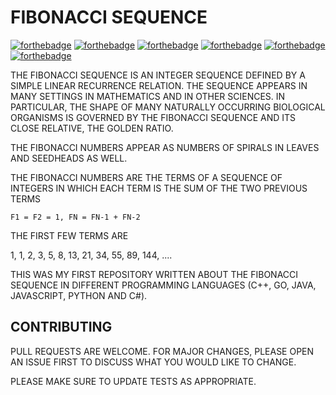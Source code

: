 
# FIBONACCI SEQUENCE

[![forthebadge](https://forthebadge.com/images/badges/made-with-c-sharp.svg)](https://forthebadge.com)
[![forthebadge](https://forthebadge.com/images/badges/made-with-c-plus-plus.svg)](https://forthebadge.com)
[![forthebadge](https://forthebadge.com/images/badges/made-with-go.svg)](https://forthebadge.com)
[![forthebadge](https://forthebadge.com/images/badges/made-with-java.svg)](https://forthebadge.com)
[![forthebadge](https://forthebadge.com/images/badges/made-with-javascript.svg)](https://forthebadge.com)
[![forthebadge](https://forthebadge.com/images/badges/made-with-python.svg)](https://forthebadge.com)

THE FIBONACCI SEQUENCE IS AN INTEGER SEQUENCE DEFINED BY A SIMPLE LINEAR RECURRENCE RELATION. THE SEQUENCE APPEARS IN MANY SETTINGS IN MATHEMATICS AND IN OTHER SCIENCES. IN PARTICULAR, THE SHAPE OF MANY NATURALLY OCCURRING BIOLOGICAL ORGANISMS IS GOVERNED BY THE FIBONACCI SEQUENCE AND ITS CLOSE RELATIVE, THE GOLDEN RATIO.

THE FIBONACCI NUMBERS APPEAR AS NUMBERS OF SPIRALS IN LEAVES AND SEEDHEADS AS WELL.

THE FIBONACCI NUMBERS ARE THE TERMS OF A SEQUENCE OF INTEGERS IN WHICH EACH TERM IS THE SUM OF THE TWO PREVIOUS TERMS

    F1 = F2 = 1, FN = FN-1 + FN-2

THE FIRST FEW TERMS ARE

1, 1, 2, 3, 5, 8, 13, 21, 34, 55, 89, 144, ....

THIS WAS MY FIRST REPOSITORY WRITTEN ABOUT THE FIBONACCI SEQUENCE IN DIFFERENT PROGRAMMING LANGUAGES (C++, GO, JAVA, JAVASCRIPT, PYTHON AND C#).

## CONTRIBUTING
PULL REQUESTS ARE WELCOME. FOR MAJOR CHANGES, PLEASE OPEN AN ISSUE FIRST TO DISCUSS WHAT YOU WOULD LIKE TO CHANGE.

PLEASE MAKE SURE TO UPDATE TESTS AS APPROPRIATE.
